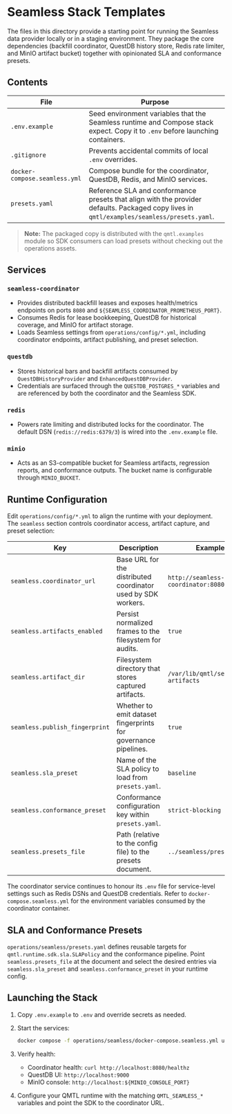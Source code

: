 # Seamless Stack Templates

The files in this directory provide a starting point for running the Seamless data
provider locally or in a staging environment. They package the core dependencies
(backfill coordinator, QuestDB history store, Redis rate limiter, and MinIO
artifact bucket) together with opinionated SLA and conformance presets.

## Contents

| File | Purpose |
| --- | --- |
| `.env.example` | Seed environment variables that the Seamless runtime and Compose stack expect. Copy it to `.env` before launching containers. |
| `.gitignore` | Prevents accidental commits of local `.env` overrides. |
| `docker-compose.seamless.yml` | Compose bundle for the coordinator, QuestDB, Redis, and MinIO services. |
| `presets.yaml` | Reference SLA and conformance presets that align with the provider defaults. Packaged copy lives in `qmtl/examples/seamless/presets.yaml`. |

> **Note:** The packaged copy is distributed with the `qmtl.examples`
> module so SDK consumers can load presets without checking out the operations
> assets.

## Services

### `seamless-coordinator`

- Provides distributed backfill leases and exposes health/metrics endpoints on
  ports `8080` and `${SEAMLESS_COORDINATOR_PROMETHEUS_PORT}`.
- Consumes Redis for lease bookkeeping, QuestDB for historical coverage, and
  MinIO for artifact storage.
- Loads Seamless settings from `operations/config/*.yml`, including coordinator
  endpoints, artifact publishing, and preset selection.

### `questdb`

- Stores historical bars and backfill artifacts consumed by
  `QuestDBHistoryProvider` and `EnhancedQuestDBProvider`.
- Credentials are surfaced through the `QUESTDB_POSTGRES_*` variables and are
  referenced by both the coordinator and the Seamless SDK.

### `redis`

- Powers rate limiting and distributed locks for the coordinator. The default
  DSN (`redis://redis:6379/3`) is wired into the `.env.example` file.

### `minio`

- Acts as an S3-compatible bucket for Seamless artifacts, regression reports,
  and conformance outputs. The bucket name is configurable through
  `MINIO_BUCKET`.

## Runtime Configuration

Edit `operations/config/*.yml` to align the runtime with your deployment. The
`seamless` section controls coordinator access, artifact capture, and preset
selection:

| Key | Description | Example |
| --- | --- | --- |
| `seamless.coordinator_url` | Base URL for the distributed coordinator used by SDK workers. | `http://seamless-coordinator:8080` |
| `seamless.artifacts_enabled` | Persist normalized frames to the filesystem for audits. | `true` |
| `seamless.artifact_dir` | Filesystem directory that stores captured artifacts. | `/var/lib/qmtl/seamless-artifacts` |
| `seamless.publish_fingerprint` | Whether to emit dataset fingerprints for governance pipelines. | `true` |
| `seamless.sla_preset` | Name of the SLA policy to load from `presets.yaml`. | `baseline` |
| `seamless.conformance_preset` | Conformance configuration key within `presets.yaml`. | `strict-blocking` |
| `seamless.presets_file` | Path (relative to the config file) to the presets document. | `../seamless/presets.yaml` |

The coordinator service continues to honour its `.env` file for service-level
settings such as Redis DSNs and QuestDB credentials. Refer to
`docker-compose.seamless.yml` for the environment variables consumed by the
coordinator container.

## SLA and Conformance Presets

`operations/seamless/presets.yaml` defines reusable targets for
`qmtl.runtime.sdk.sla.SLAPolicy` and the conformance pipeline. Point
`seamless.presets_file` at the document and select the desired entries via
`seamless.sla_preset` and `seamless.conformance_preset` in your runtime config.

## Launching the Stack

1. Copy `.env.example` to `.env` and override secrets as needed.
2. Start the services:

   ```bash
   docker compose -f operations/seamless/docker-compose.seamless.yml up -d
   ```

3. Verify health:
   - Coordinator health: `curl http://localhost:8080/healthz`
   - QuestDB UI: `http://localhost:9000`
   - MinIO console: `http://localhost:${MINIO_CONSOLE_PORT}`

4. Configure your QMTL runtime with the matching `QMTL_SEAMLESS_*` variables and
   point the SDK to the coordinator URL.
